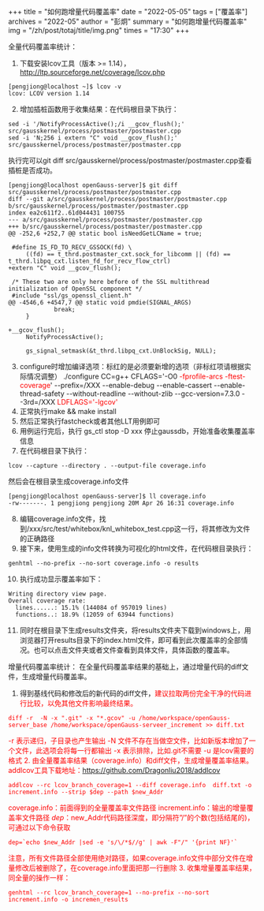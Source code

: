 +++
title = "如何跑增量代码覆盖率" 
date = "2022-05-05" 
tags = ["覆盖率"] 
archives = "2022-05" 
author = "彭炯" 
summary = "如何跑增量代码覆盖率"
img = "/zh/post/totaj/title/img.png" 
times = "17:30"
+++

全量代码覆盖率统计：
1. 下载安装lcov工具（版本 >= 1.14），  http://ltp.sourceforge.net/coverage/lcov.php
```shell
[pengjiong@localhost ~]$ lcov -v
lcov: LCOV version 1.14
```
2. 增加插桩函数用于收集结果：在代码根目录下执行：
```shell
sed -i '/NotifyProcessActive();/i __gcov_flush();'  src/gausskernel/process/postmaster/postmaster.cpp
sed -i 'N;256 i extern "C" void __gcov_flush();'   src/gausskernel/process/postmaster/postmaster.cpp
```
执行完可以git diff  src/gausskernel/process/postmaster/postmaster.cpp查看插桩是否成功。
```shell
[pengjiong@localhost openGauss-server]$ git diff src/gausskernel/process/postmaster/postmaster.cpp
diff --git a/src/gausskernel/process/postmaster/postmaster.cpp b/src/gausskernel/process/postmaster/postmaster.cpp
index ea2c611f2..61d044431 100755
--- a/src/gausskernel/process/postmaster/postmaster.cpp
+++ b/src/gausskernel/process/postmaster/postmaster.cpp
@@ -252,6 +252,7 @@ static bool isNeedGetLCName = true;
 
 #define IS_FD_TO_RECV_GSSOCK(fd) \
     ((fd) == t_thrd.postmaster_cxt.sock_for_libcomm || (fd) == t_thrd.libpq_cxt.listen_fd_for_recv_flow_ctrl)
+extern "C" void __gcov_flush();
 
 /* These two are only here before of the SSL multithread initialization of OpenSSL component */
 #include "ssl/gs_openssl_client.h"
@@ -4546,6 +4547,7 @@ static void pmdie(SIGNAL_ARGS)
             break;
     }
 
+__gcov_flush();
     NotifyProcessActive();
 
     gs_signal_setmask(&t_thrd.libpq_cxt.UnBlockSig, NULL);
```
3. configure时增加编译选项：标红的是必须要新增的选项（非标红项请根据实际情况调整）
./configure CC=g++ CFLAGS='-O0 <font color=red>-fprofile-arcs -ftest-coverage</font>' --prefix=/XXX --enable-debug --enable-cassert --enable-thread-safety --without-readline --without-zlib --gcc-version=7.3.0 --3rd=/XXX  <font color=red>LDFLAGS='-lgcov'</font>
4. 正常执行make && make install
5. 然后正常执行fastcheck或者其他LLT用例即可
6. 用例运行完后，执行 gs_ctl stop -D xxx 停止gaussdb，开始准备收集覆盖率信息
7. 在代码根目录下执行：
```shell
lcov --capture --directory . --output-file coverage.info
```
然后会在根目录生成coverage.info文件
```shell
[pengjiong@localhost openGauss-server]$ ll coverage.info 
-rw-------. 1 pengjiong pengjiong 20M Apr 26 16:31 coverage.info
```
8. 编辑coverage.info文件，找到/xxx/src/test/whitebox/knl_whitebox_test.cpp这一行，将其修改为文件的正确路径
9. 接下来，使用生成的info文件转换为可视化的html文件，在代码根目录执行：
```shell
genhtml --no-prefix --no-sort coverage.info -o results
```
10. 执行成功显示覆盖率如下：
```
Writing directory view page.
Overall coverage rate:
  lines......: 15.1% (144084 of 957019 lines)
  functions..: 18.9% (12059 of 63944 functions)
```
11. 同时在根目录下生成results文件夹，将results文件夹下载到windows上，用浏览器打开results目录下的index.html文件，即可看到此次覆盖率的全部情况。也可以点击文件夹或者文件查看到具体文件，具体函数的覆盖率。

增量代码覆盖率统计：
在全量代码覆盖率结果的基础上，通过增量代码的diff文件，生成增量代码覆盖率。
1. 得到基线代码和修改后的新代码的diff文件，<font color=red>建议拉取两份完全干净的代码进行比较，以免其他文件影响最终结果<font color=red>。
```
diff -r  -N -x ".git" -x "*.gcov" -u /home/workspace/openGauss-server_base /home/workspace/openGauss-serveer_increment >> diff.txt
```
-r 表示递归，子目录也产生输出
-N 文件不存在当做空文件，比如新版本增加了一个文件，此选项会将每一行都输出
-x 表示排除，比如.git不需要
-u 是lcov需要的格式
2. 由全量覆盖率结果（coverage.info）和diff文件，生成增量覆盖率结果。addlcov工具下载地址：https://github.com/Dragonliu2018/addlcov
```
addlcov --rc lcov_branch_coverage=1 --diff coverage.info  diff.txt -o increment.info --strip $dep --path $new_Addr
```
coverage.info：前面得到的全量覆盖率文件路径
increment.info：输出的增量覆盖率文件路径
$dep：$new_Addr代码路径深度，即分隔符”/”的个数(包括结尾的)，可通过以下命令获取
```shell
dep=`echo $new_Addr |sed -e 's/\/*$//g' | awk -F"/" '{print NF}'`
```
注意，<font color=red>所有文件路径全部使用绝对路径，如果coverage.info文件中部分文件在增量修改后被删除了，在coverage.info里面把那一行删除</font>
3. 收集增量覆盖率结果，同全量的操作一样：
```shell
genhtml --rc lcov_branch_coverage=1 --no-prefix --no-sort increment.info -o incremen_results
```
